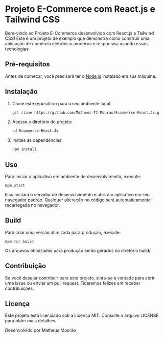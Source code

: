 # Projeto E-Commerce com React.js e Tailwind CSS

Bem-vindo ao Projeto E-Commerce desenvolvido com React.js e Tailwind CSS! Este é um projeto de exemplo que demonstra como construir uma aplicação de comércio eletrônico moderna e responsiva usando essas tecnologias.

## Pré-requisitos

Antes de começar, você precisará ter o [Node.js](https://nodejs.org/) instalado em sua máquina.

## Instalação

1. Clone este repositório para o seu ambiente local:

   ```bash
   git clone https://github.com/Matheus-TC-Mourao/Ecommerce-React.Js.git

2. Acesse o diretório do projeto:
   
   ```bash
   cd Ecommerce-React.Js

3. Instale as dependências:

   ```bash
   npm install

## Uso
Para iniciar o aplicativo em ambiente de desenvolvimento, execute:

    npm start

Isso iniciará o servidor de desenvolvimento e abrirá o aplicativo em seu navegador padrão. Qualquer alteração no código será automaticamente recarregada no navegador.

## Build

Para criar uma versão otimizada para produção, execute:

    npm run build

Os arquivos otimizados para produção serão gerados no diretório build/.

## Contribuição

Se você desejar contribuir para este projeto, sinta-se à vontade para abrir uma issue ou enviar um pull request. Ficaremos felizes em receber contribuições.

## Licença

Este projeto está licenciado sob a Licença MIT. Consulte o arquivo LICENSE para obter mais detalhes.

Desenvolvido por Matheus Mourão
